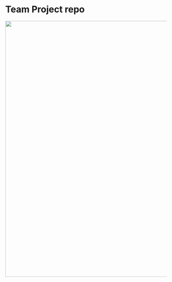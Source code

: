 # Team Project repo

<img src="https://raw.githubusercontent.com/gcivil-nyu-org/S2022-Team-4-repo/develop/image/Context%20Diagram.jpeg?raw=true" width="800" height="800">
